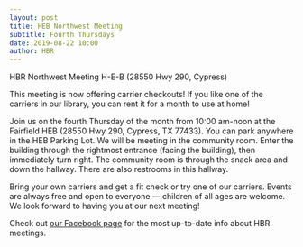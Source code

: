 ```yaml
---
layout: post
title: HEB Northwest Meeting
subtitle: Fourth Thursdays
date: 2019-08-22 10:00
author: HBR
---
```

HBR Northwest Meeting
H-E-B (28550 Hwy 290, Cypress)

This meeting is now offering carrier checkouts! If you like one of the carriers in our library, you can rent it for a month to use at home!

Join us on the fourth Thursday of the month from 10:00 am-noon at the Fairfield HEB (28550 Hwy 290, Cypress, TX 77433). You can park anywhere in the HEB Parking Lot. We will be meeting in the community room. Enter the building through the rightmost entrance (facing the building), then immediately turn right. The community room is through the snack area and down the hallway. There are also restrooms in this hallway. 

Bring your own carriers and get a fit check or try one of our carriers. 
Events are always free and open to everyone — children of all ages are welcome. We look forward to having you at our next meeting!

Check out [our Facebook page][facebook-4th-Th] for the most up-to-date info about HBR meetings.

[facebook-4th-Th]: https://www.facebook.com/events/468912843909841/